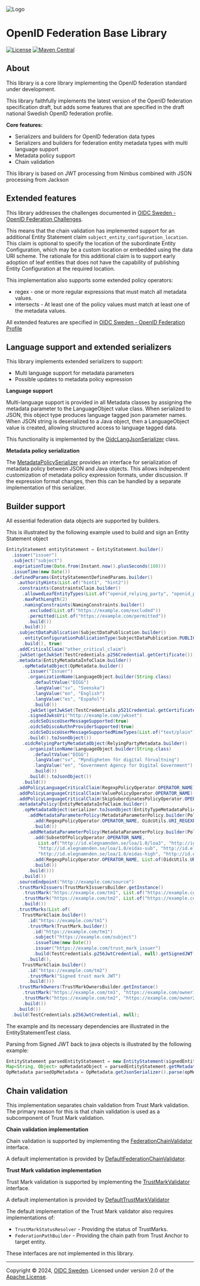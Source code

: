 ![Logo](https://www.oidc.se/img/oidc-logo.png)

# OpenID Federation Base Library

[![License](https://img.shields.io/badge/License-Apache%202.0-blue.svg)](https://opensource.org/licenses/Apache-2.0)
 [![Maven Central](https://maven-badges.herokuapp.com/maven-central/se.oidc.oidfed/openid-federation-base/badge.svg)](https://maven-badges.herokuapp.com/maven-central/se.oidc.oidfed/openid-federation-base)


## About

This library is a core library implementing the OpenID federation standard under development.

This library faithfully implements the latest version of the OpenID federation specification draft,
but adds some features that are specified in the draft national Swedish OpenID federation profile.

**Core features:**

* Serializers and builders for OpenID federation data types
* Serializers and builders for federation entity metadata types with multi language support
* Metadata policy support
* Chain validation

This library is based on JWT processing from Nimbus combined with JSON processing from Jackson

## Extended features

This library addresses the challenges documented in [OIDC Sweden - OpenID Federation Challenges](https://github.com/oidc-sweden/specifications/blob/main/swedish-oidc-fed-challenges.md).

This means that the chain validation has implemented support for an additional Entity Statement claim `subject_entity_configuration_location`. This claim is optional to specify the location of the subordinate Entity Configuration, which may be a custom location or embedded using the data URI scheme. The rationale for this additional claim is to support early adoption of leaf entities that does not have the capability of publishing Entity Configuration at the required location.

This implementation also supports some extended policy operators:

* regex - one or more regular expressions that must match all metadata values.
* intersects - At least one of the policy values must match at least one of the metadata values.

All extended features are specified in [OIDC Sweden - OpenID Federation Profile](https://github.com/oidc-sweden/specifications/blob/main/swedish-oidc-fed-profile.md)

## Language support and extended serializers

This library implements extended serializers to support:

- Multi language support for metadata parameters
- Possible updates to metadata policy expression

**Language support**

Multi-language support is provided in all Metadata classes by assigning the metadata parameter to the LanguageObject value class.
When serialized to JSON, this object type produces language tagged json parameter names.
When JSON string is deserialized to a Java object, then a LanguageObject value is created, allowing structured access to language tagged data.

This functionality is implemented by the [OidcLangJsonSerializer](https://github.com/oidc-sweden/openid-federation-base/blob/main/src/main/java/se/oidc/oidfed/base/data/OidcLangJsonSerializer.java) class.

**Metadata policy serialization**

The [MetadataPolicySerializer](https://github.com/oidc-sweden/openid-federation-base/blob/main/src/main/java/se/oidc/oidfed/base/process/metadata/MetadataPolicySerializer.java) provides an interface for serialization of metadata policy between JSON and Java objects. This allows independent customization of metadata policy expression formats, under discussion. If the expression format changes, then this can be handled by a separate implementation of this serializer.

## Builder support

All essential federation data objects are supported by builders.

This is illustrated by the following example used to build and sign an Entity Statement object

```java
EntityStatement entityStatement = EntityStatement.builder()
  .issuer("issuer")
  .subject("subject")
  .expriationTime(Date.from(Instant.now().plusSeconds(180)))
  .issueTime(new Date())
  .definedParams(EntityStatementDefinedParams.builder()
    .authorityHints(List.of("hint1", "hint2"))
    .constraints(ConstraintsClaim.builder()
      .allowedLeafEntityTypes(List.of("openid_relying_party", "openid_provider"))
      .maxPathLength(2)
      .namingConstraints(NamingConstraints.builder()
        .excluded(List.of("https://example.com/excluded"))
        .permitted(List.of("https://example.com/permitted"))
        .build())
      .build())
    .subjectDataPublication(SubjectDataPublication.builder()
      .entityConfigurationPublicationType(SubjectDataPublication.PUBLICATION_TYPE_NONE)
      .build(), true)
    .addCriticalClaim("other_critical_claim")
    .jwkSet(getJwkSet(TestCredentials.p256Credential.getCertificate()))
    .metadata(EntityMetadataInfoClaim.builder()
      .opMetadataObject(OpMetadata.builder()
        .issuer("Issuer")
        .organizationName(LanguageObject.builder(String.class)
          .defaultValue("DIGG")
          .langValue("sv", "Svenska")
          .langValue("en", "English")
          .langValue("es", "Español")
          .build())
        .jwkSet(getJwkSet(TestCredentials.p521Credential.getCertificate()))
        .signedJwksUri("http://example.com/jwkset")
        .oidcSeDiscoUserMessageSupported(true)
        .oidcSeDiscoAuthnProviderSupported(true)
        .oidcSeDiscoUserMessageSupportedMimeTypes(List.of("text/plain"))
        .build().toJsonObject())
      .oidcRelyingPartyMetadataObject(RelyingPartyMetadata.builder()
        .organizationName(LanguageObject.builder(String.class)
          .defaultValue("DIGG")
          .langValue("sv", "Myndigheten för digital förvaltning")
          .langValue("en", "Government Agency for Digital Government")
          .build())
        .build().toJsonObject())
      .build())
    .addPolicyLanguageCriticalClaim(RegexpPolicyOperator.OPERATOR_NAME)
    .addPolicyLanguageCriticalClaim(ValuePolicyOperator.OPERATOR_NAME)
    .addPolicyLanguageCriticalClaim(SkipSubordinatesPolicyOperator.OPERATOR_NAME)
    .metadataPolicy(EntityMetadataInfoClaim.builder()
      .opMetadataObject(serializer.toJsonObject(EntityTypeMetadataPolicy.builder()
        .addMetadataParameterPolicy(MetadataParameterPolicy.builder(PolicyParameterFormats.issuer.toMetadataParameter())
          .add(RegexpPolicyOperator.OPERATOR_NAME, OidcUtils.URI_REGEXP)
          .build())
        .addMetadataParameterPolicy(MetadataParameterPolicy.builder(PolicyParameterFormats.acr_values_supported.toMetadataParameter())
          .add(SubsetOfPolicyOperator.OPERATOR_NAME,
            List.of("http://id.elegnamnden.se/loa/1.0/loa3", "http://id.elegnamnden.se/loa/1.0/loa4",
            "http://id.elegnamnden.se/loa/1.0/eidas-sub", "http://id.elegnamnden.se/loa/1.0/eidas-nf-sub",
            "http://id.elegnamnden.se/loa/1.0/eidas-high", "http://id.elegnamnden.se/loa/1.0/eidas-nf-high"))
          .add(RegexpPolicyOperator.OPERATOR_NAME, List.of(OidcUtils.URI_REGEXP, "^.{3,}$"))
          .build())
        .build()))
      .build())
    .sourceEndpoint("http://example.com/source")
    .trustMarkIssuers(TrustMarkIssuersBuilder.getInstance()
      .trustMark("https://example.com/tm1", List.of("https://example.com/issuer1"))
      .trustMark("https://example.com/tm2", List.of("https://example.com/issuer1", "https://example.com/issuer2"))
      .build())
    .trustMarks(List.of(
      TrustMarkClaim.builder()
        .id("https://example.com/tm1")
        .trustMark(TrustMark.builder()
          .id("https://example.com/tm1")
          .subject("https://example.com/subject")
          .issueTime(new Date())
          .issuer("https://example.com/trust_mark_issuer")
          .build(TestCredentials.p256JwtCredential, null).getSignedJWT().serialize())
        .build(),
      TrustMarkClaim.builder()
        .id("https://example.com/tm2")
        .trustMark("Signed trust mark JWT")
        .build()))
    .trustMarkOwners(TrustMarkOwnersBuilder.getInstance()
      .trustMark("https://example.com/tm1", "https://example.com/owner1", getJwkSet(TestCredentials.p256Credential.getCertificate()))
      .trustMark("https://example.com/tm2", "https://example.com/owner2", getJwkSet(TestCredentials.p256Credential.getCertificate()))
      .build())
    .build())
  .build(TestCredentials.p256JwtCredential, null);
```


The example and its necessary dependencies are illustrated in the EntityStatementTest class.

Parsing from Signed JWT back to java objects is illustrated by the following example:

```java
EntityStatement parsedEntityStatement = new EntityStatement(signedEntityStatementJwt);
Map<String, Object> opMetadataObject = parsedEntityStatement.getMetadata().getOpMetadataObject();
OpMetadata parsedOpMetadata = OpMetadata.getJsonSerializer().parse(opMetadataObject);
```

## Chain validation

This implementation separates chain validation from Trust Mark validation.
The primary reason for this is that chain validation is used as a subcomponent of Trust Mark validation.

**Chain validation implementation**

Chain validation is supported by implementing the [FederationChainValidator](https://github.com/oidc-sweden/openid-federation-base/blob/main/src/main/java/se/oidc/oidfed/base/process/chain/FederationChainValidator.java) interface.

A default implementation is provided by [DefaultFederationChainValidator](https://github.com/oidc-sweden/openid-federation-base/blob/main/src/main/java/se/oidc/oidfed/base/process/chain/impl/DefaultFederationChainValidator.java).

**Trust Mark validation implementation**

Trust Mark validation is supported by implementing the [TrustMarkValidator](https://github.com/oidc-sweden/openid-federation-base/blob/main/src/main/java/se/oidc/oidfed/base/process/chain/TrustMarkValidator.java)
interface.

A default implementation is provided by [DefaultTrustMarkValidator](https://github.com/oidc-sweden/openid-federation-base/blob/main/src/main/java/se/oidc/oidfed/base/process/chain/impl/DefaultTrustMarkValidator.java)

The default implementation of the Trust Mark validator also requires implementations of:

- `TrustMarkStatusResolver` - Providing the status of TrustMarks.
- `FederationPathBuilder` - Providing the chain path from Trust Anchor to target entity.

These interfaces are not implemented in this library.

---

Copyright &copy; 2024, [OIDC Sweden](https://www.oidc.se). Licensed under version 2.0 of the [Apache License](http://www.apache.org/licenses/LICENSE-2.0).

